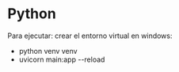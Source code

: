 # Python
Para ejecutar:
crear el entorno virtual en windows:
- python venv venv 
- uvicorn main:app --reload
